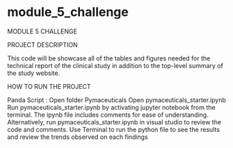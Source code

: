 # module_5_challenge

MODULE 5 CHALLENGE

PROJECT DESCRIPTION

This code will be showcase all of the tables and figures needed for the technical report of the clinical study in addition to the top-level summary of the study website.


HOW TO RUN THE PROJECT

Panda Script :
Open folder Pymaceuticals 
Open pymaceuticals_starter.ipynb 
Run pymaceuticals_starter.ipynb by activating jupyter notebook from the terminal. The ipynb file includes comments for ease of understanding. Alternatively, run pymaceuticals_starter.ipynb in visual studio to review the code and comments. 
Use Terminal to run the python file to see the results and review the trends observed on each findings
